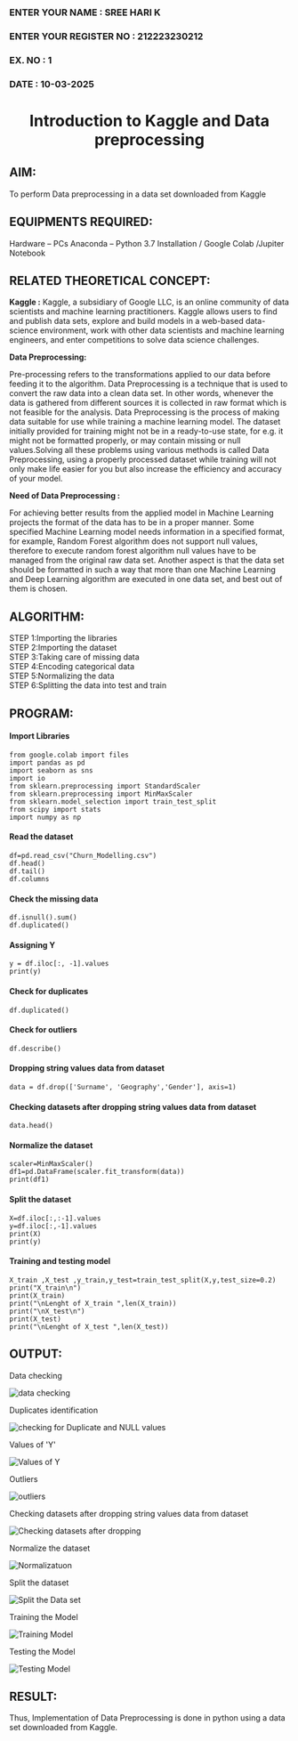 
<H3>ENTER YOUR NAME : SREE HARI K </H3> 
<H3>ENTER YOUR REGISTER NO : 212223230212</H3>
<H3>EX. NO : 1</H3>
<H3>DATE : 10-03-2025</H3>
<H1 ALIGN =CENTER> Introduction to Kaggle and Data preprocessing</H1>

## AIM:

To perform Data preprocessing in a data set downloaded from Kaggle

## EQUIPMENTS REQUIRED:
Hardware – PCs
Anaconda – Python 3.7 Installation / Google Colab /Jupiter Notebook

## RELATED THEORETICAL CONCEPT:

**Kaggle :**
Kaggle, a subsidiary of Google LLC, is an online community of data scientists and machine learning practitioners. Kaggle allows users to find and publish data sets, explore and build models in a web-based data-science environment, work with other data scientists and machine learning engineers, and enter competitions to solve data science challenges.

**Data Preprocessing:**

Pre-processing refers to the transformations applied to our data before feeding it to the algorithm. Data Preprocessing is a technique that is used to convert the raw data into a clean data set. In other words, whenever the data is gathered from different sources it is collected in raw format which is not feasible for the analysis.
Data Preprocessing is the process of making data suitable for use while training a machine learning model. The dataset initially provided for training might not be in a ready-to-use state, for e.g. it might not be formatted properly, or may contain missing or null values.Solving all these problems using various methods is called Data Preprocessing, using a properly processed dataset while training will not only make life easier for you but also increase the efficiency and accuracy of your model.

**Need of Data Preprocessing :**

For achieving better results from the applied model in Machine Learning projects the format of the data has to be in a proper manner. Some specified Machine Learning model needs information in a specified format, for example, Random Forest algorithm does not support null values, therefore to execute random forest algorithm null values have to be managed from the original raw data set.
Another aspect is that the data set should be formatted in such a way that more than one Machine Learning and Deep Learning algorithm are executed in one data set, and best out of them is chosen.


## ALGORITHM:
STEP 1:Importing the libraries<BR>
STEP 2:Importing the dataset<BR>
STEP 3:Taking care of missing data<BR>
STEP 4:Encoding categorical data<BR>
STEP 5:Normalizing the data<BR>
STEP 6:Splitting the data into test and train<BR>

##  PROGRAM:
<h4>Import Libraries</h4>

```
from google.colab import files
import pandas as pd
import seaborn as sns
import io
from sklearn.preprocessing import StandardScaler
from sklearn.preprocessing import MinMaxScaler
from sklearn.model_selection import train_test_split
from scipy import stats
import numpy as np
```

<h4>Read the dataset</h4>

```
df=pd.read_csv("Churn_Modelling.csv")
df.head()
df.tail()
df.columns
```
<h4>Check the missing data</h4>

```
df.isnull().sum()
df.duplicated()
```

<h4>Assigning Y</h4>

```
y = df.iloc[:, -1].values
print(y)
```

<h4>Check for duplicates</h4>

```
df.duplicated()
```

<h4>Check for outliers</h4>

```
df.describe()
```

<h4>Dropping string values data from dataset</h4>

```
data = df.drop(['Surname', 'Geography','Gender'], axis=1)
```

<h4>Checking datasets after dropping string values data from dataset</h4>

```
data.head()
```

<h4>Normalize the dataset</h4>

```
scaler=MinMaxScaler()
df1=pd.DataFrame(scaler.fit_transform(data))
print(df1)
```

<h4>Split the dataset</h4>

```
X=df.iloc[:,:-1].values
y=df.iloc[:,-1].values
print(X)
print(y)
```

<h4>Training and testing model</h4>

```
X_train ,X_test ,y_train,y_test=train_test_split(X,y,test_size=0.2)
print("X_train\n")
print(X_train)
print("\nLenght of X_train ",len(X_train))
print("\nX_test\n")
print(X_test)
print("\nLenght of X_test ",len(X_test))
```

## OUTPUT:

Data checking

![data checking](https://github.com/user-attachments/assets/46f4a96d-0e75-4216-b585-d05067879b8b)

Duplicates identification

![checking for Duplicate and NULL values](https://github.com/user-attachments/assets/6799da0c-544e-4c1d-96da-ec493190a185)

Values of 'Y'

![Values of Y](https://github.com/user-attachments/assets/71850056-8595-4a83-a24d-28281fe07a75)

Outliers

![outliers](https://github.com/user-attachments/assets/e40fc1a8-85ce-4fc8-ab03-3f94d03eddfa)

Checking datasets after dropping string values data from dataset

![Checking datasets after dropping](https://github.com/user-attachments/assets/64b4b466-adb1-46ab-9d53-a21908cce656)

Normalize the dataset

![Normalizatuon](https://github.com/user-attachments/assets/31114f34-2121-40f3-836d-cba0e4540b34)

Split the dataset

![Split the Data set](https://github.com/user-attachments/assets/cde62209-b651-4c12-95fc-a583d8a092b4)

Training the Model

![Training Model](https://github.com/user-attachments/assets/8135f383-2397-4b4a-8443-658a7b8a2b12)

Testing the Model

![Testing Model](https://github.com/user-attachments/assets/1a45a293-2469-43e4-85da-e0bb21880915)

## RESULT:
Thus, Implementation of Data Preprocessing is done in python  using a data set downloaded from Kaggle.

